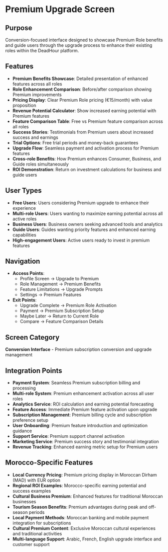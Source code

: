 # Premium Upgrade Screen

## Purpose
Conversion-focused interface designed to showcase Premium Role benefits and guide users through the upgrade process to enhance their existing roles within the DeadHour platform.

## Features
- **Premium Benefits Showcase**: Detailed presentation of enhanced features across all roles
- **Role Enhancement Comparison**: Before/after comparison showing Premium improvements
- **Pricing Display**: Clear Premium Role pricing (€15/month) with value proposition
- **Revenue Potential Calculator**: Show increased earning potential with Premium features
- **Feature Comparison Table**: Free vs Premium feature comparison across all roles
- **Success Stories**: Testimonials from Premium users about increased success and earnings
- **Trial Options**: Free trial periods and money-back guarantees
- **Upgrade Flow**: Seamless payment and activation process for Premium features
- **Cross-role Benefits**: How Premium enhances Consumer, Business, and Guide roles simultaneously
- **ROI Demonstration**: Return on investment calculations for business and guide users

## User Types
- **Free Users**: Users considering Premium upgrade to enhance their experience
- **Multi-role Users**: Users wanting to maximize earning potential across all active roles
- **Business Users**: Business owners seeking advanced tools and analytics
- **Guide Users**: Guides wanting priority features and enhanced earning capabilities
- **High-engagement Users**: Active users ready to invest in premium features

## Navigation
- **Access Points**:
  - Profile Screen → Upgrade to Premium
  - Role Management → Premium Benefits
  - Feature Limitations → Upgrade Prompts
  - Settings → Premium Features
- **Exit Points**:
  - Upgrade Complete → Premium Role Activation
  - Payment → Premium Subscription Setup
  - Maybe Later → Return to Current Role
  - Compare → Feature Comparison Details

## Screen Category
**Conversion Interface** - Premium subscription conversion and upgrade management

## Integration Points
- **Payment System**: Seamless Premium subscription billing and processing
- **Multi-role System**: Premium enhancement activation across all user roles
- **Analytics Service**: ROI calculation and earning potential forecasting
- **Feature Access**: Immediate Premium feature activation upon upgrade
- **Subscription Management**: Premium billing cycle and subscription preference setup
- **User Onboarding**: Premium feature introduction and optimization guidance
- **Support Service**: Premium support channel activation
- **Marketing Service**: Premium success story and testimonial integration
- **Revenue Tracking**: Enhanced earning metric setup for Premium users

## Morocco-Specific Features
- **Local Currency Pricing**: Premium pricing display in Moroccan Dirham (MAD) with EUR option
- **Regional ROI Examples**: Morocco-specific earning potential and success examples
- **Cultural Business Premium**: Enhanced features for traditional Moroccan businesses
- **Tourism Season Benefits**: Premium advantages during peak and off-season periods
- **Local Payment Methods**: Moroccan banking and mobile payment integration for subscriptions
- **Cultural Premium Content**: Exclusive Moroccan cultural experiences and traditional activities
- **Multi-language Support**: Arabic, French, English upgrade interface and customer support